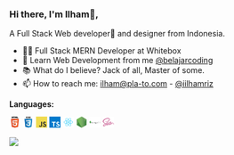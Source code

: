 ### Hi there, I'm Ilham👦,
A Full Stack Web developer🎯 and designer from Indonesia.

- 👨‍💻 Full Stack MERN Developer at Whitebox
- 🎥 Learn Web Development from me [@belajarcoding](https://www.youtube.com/belajarcoding) <!-- - 🌱 Currently learning Svelte. -->
- 📚 What do I believe? Jack of all, Master of some.
- 📫 How to reach me: [ilham@pla-to.com](https://mail.hostinger.com) - [@iilhamriz](https://instagram.com/iilhamriz)

**Languages:**  

<code><img height="20" src="https://raw.githubusercontent.com/github/explore/80688e429a7d4ef2fca1e82350fe8e3517d3494d/topics/html/html.png"></code>
<code><img height="20" src="https://raw.githubusercontent.com/github/explore/80688e429a7d4ef2fca1e82350fe8e3517d3494d/topics/css/css.png"></code>
<code><img height="20" src="https://raw.githubusercontent.com/github/explore/80688e429a7d4ef2fca1e82350fe8e3517d3494d/topics/javascript/javascript.png"></code>
<code><img height="20" src="https://raw.githubusercontent.com/github/explore/80688e429a7d4ef2fca1e82350fe8e3517d3494d/topics/typescript/typescript.png"></code>
<code><img height="20" src="https://raw.githubusercontent.com/github/explore/80688e429a7d4ef2fca1e82350fe8e3517d3494d/topics/react/react.png"></code>
<code><img height="20" src="https://raw.githubusercontent.com/github/explore/80688e429a7d4ef2fca1e82350fe8e3517d3494d/topics/nodejs/nodejs.png"></code>
<code><img height="20" src="https://raw.githubusercontent.com/github/explore/80688e429a7d4ef2fca1e82350fe8e3517d3494d/topics/mongodb/mongodb.png"></code>
<code><img height="20" src="https://raw.githubusercontent.com/github/explore/80688e429a7d4ef2fca1e82350fe8e3517d3494d/topics/sass/sass.png"></code>

<!-- ![Top Langs](https://github-readme-stats.vercel.app/api/top-langs/?username=iilhamriz&theme=tokyonight&layout=compact) -->

![](https://komarev.com/ghpvc/?username=iilhamriz)

 <!--⭐️ From [Piyush Agarwal](https://github.com/iilhamriz)-->
